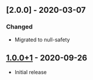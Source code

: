 ## [2.0.0] - 2020-03-07
### Changed
- Migrated to null-safety

## [1.0.0+1] - 2020-09-26
- Initial release

[Unreleased]: https://github.com/mhrst/measure_size/compare/a14c9b679f6cd51a6042234ceeb05b5e470fce90...HEAD
[1.0.0+1]: https://github.com/mhrst/measure_size/
